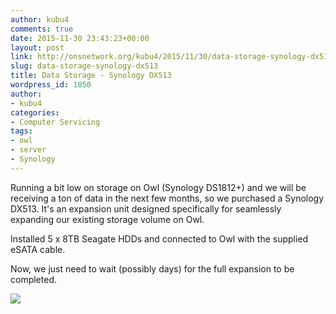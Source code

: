 ```yaml
---
author: kubu4
comments: true
date: 2015-11-30 23:43:23+00:00
layout: post
link: http://onsnetwork.org/kubu4/2015/11/30/data-storage-synology-dx513/
slug: data-storage-synology-dx513
title: Data Storage - Synology DX513
wordpress_id: 1850
author:
- kubu4
categories:
- Computer Servicing
tags:
- owl
- server
- Synology
---
```


Running a bit low on storage on Owl (Synology DS1812+) and we will be receiving a ton of data in the next few months, so we purchased a Synology DX513. It's an expansion unit designed specifically for seamlessly expanding our existing storage volume on Owl.

Installed 5 x 8TB Seagate HDDs and connected to Owl with the supplied eSATA cable.

Now, we just need to wait (possibly days) for the full expansion to be completed.

[![](http://eagle.fish.washington.edu/Arabidopsis/20151130_synology_expansion_owl.jpg)](http://eagle.fish.washington.edu/Arabidopsis/20151130_synology_expansion_owl.jpg)
